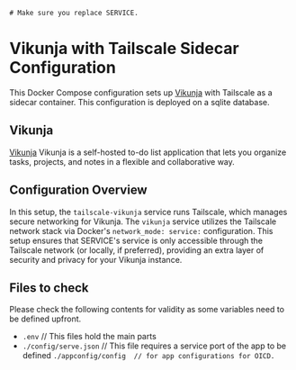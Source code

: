 `# Make sure you replace SERVICE.`

# Vikunja with Tailscale Sidecar Configuration

This Docker Compose configuration sets up [Vikunja](https://github.com/go-vikunja/vikunja) with Tailscale as a sidecar container. This configuration is deployed on a sqlite database.


## Vikunja

[Vikunja](https://github.com/go-vikunja/vikunja) Vikunja is a self-hosted to-do list application that lets you organize tasks, projects, and notes in a flexible and collaborative way.


## Configuration Overview

In this setup, the `tailscale-vikunja` service runs Tailscale, which manages secure networking for Vikunja. The `vikunja` service utilizes the Tailscale network stack via Docker's `network_mode: service:` configuration. This setup ensures that SERVICE's service is only accessible through the Tailscale network (or locally, if preferred), providing an extra layer of security and privacy for your Vikunja instance.


## Files to check

Please check the following contents for validity as some variables need to be defined upfront.

- `.env` // This files hold the main parts
- `./config/serve.json` // This file requires a service port of the app to be defined
`./appconfig/config  // for app configurations for OICD.`
